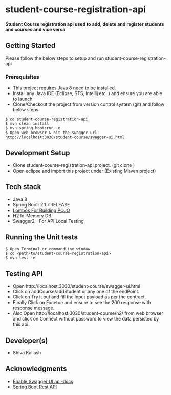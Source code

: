 
# student-course-registration-api

####  Student Course registration api used to add, delete and register students and courses and vice versa

## Getting Started

Please follow the below steps to setup and run student-course-registration-api

### Prerequisites

- This project requires Java 8 need to be installed.
- Install any Java IDE (Eclipse, STS, Intellij etc..) and ensure you are able to launch
-  Clone/Checkout the project from version control system (git) and follow below steps

```
$ cd student-course-registration-api
$ mvn clean install 
$ mvn spring-boot:run -e
$ Open web browser & hit the swagger url: http://localhost:3030/student-course/swagger-ui.html
```
## Development Setup

- Clone student-course-registration-api project. (git clone <repo url>)
- Open eclipse and import this project under (Existing Maven project)

## Tech stack

- Java 8
- Spring Boot: 2.1.7.RELEASE
- [Lombok For Building POJO](https://projectlombok.org/)
- H2 In-Memory DB
- Swagger2 - For API Local Testing

## Running the Unit tests
```
$ Open Terminal or commandLine window
$ cd <path/to/student-course-registration-api>
$ mvn test -e
```

## Testing API
- Open http://localhost:3030/student-course/swagger-ui.html
- Click on addCourse/addStudent or any one of the endPoint.
- Click on Try it out and fill the input payload as per the contract.
- Finally Click on Excetue and ensure to see the 200 response with response message.
- Also Open http://localhost:3030/student-course/h2/ from web browser and click on Connect without password to view the data persisted by this api.

## Developer(s)

*  Shiva Kailash

## Acknowledgments

* [Enable Swagger UI api-docs](https://www.vojtechruzicka.com/documenting-spring-boot-rest-api-swagger-springfox/)
* [Spring Boot Rest API](https://spring.io/guides/gs/rest-service/)
